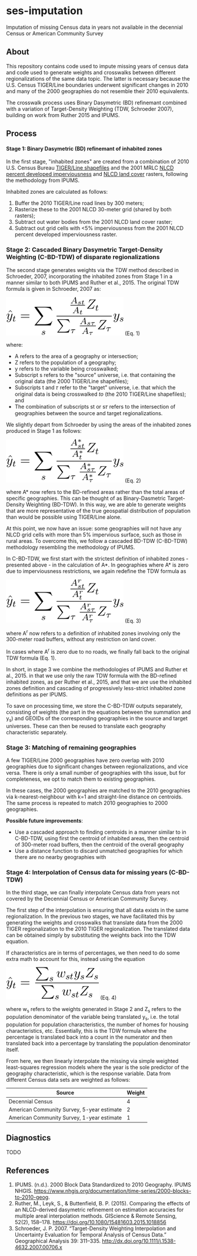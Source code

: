 # ses-imputation

Imputation of missing Census data in years not available in the decennial Census or American Community Survey

## About

This repository contains code used to impute missing years of census data and code used to generate weights and crosswalks between different regionalizations of the same data topic. The latter is necessary because the U.S. Census TIGER/Line boundaries underwent significant changes in 2010 and many of the 2000 geographies do not resemble their 2010 equivalents.

The crosswalk process uses Binary Dasymetric (BD) refinemant combined with a variation of Target-Density Weighting (TDW, Schroeder 2007), building on work from Ruther 2015 and IPUMS.

## Process

#### Stage 1: Binary Dasymetric (BD) refinemant of inhabited zones

In the first stage, "inhabited zones" are created from a combination of 2010 U.S. Census Bureau [TIGER/Line shapefiles](https://www.census.gov/geographies/mapping-files/time-series/geo/tiger-line-file.html) and the 2001 MRLC [NLCD percent developed imperviousness](https://www.mrlc.gov/data/nlcd-2001-percent-developed-imperviousness-conus) and [NLCD land cover](https://www.mrlc.gov/data/nlcd-2001-land-cover-conus) rasters, following the methodology from IPUMS.

Inhabited zones are calculated as follows:

1. Buffer the 2010 TIGER/Line road lines by 300 meters;
2. Rasterize these to the 2001 NLCD 30-meter grid (shared by both rasters);
3. Subtract out water bodies from the 2001 NLCD land cover raster;
4. Subtract out grid cells with <5% imperviousness from the 2001 NLCD percent developed imperviousness raster.

### Stage 2: Cascaded Binary Dasymetric Target-Density Weighting (C-BD-TDW) of disparate regionalizations

The second stage generates weights via the TDW method described in Schroeder, 2007, incorporating the inhabited zones from Stage 1 in a manner similar to both IPUMS and Ruther et al., 2015. The original TDW formula is given in Schroeder, 2007 as:

![](static/tdw.svg) (Eq. 1)

where:

* A refers to the area of a geography or intersection;
* Z refers to the population of a geography;
* y refers to the variable being crosswalked;
* Subscript s refers to the "source" universe, i.e. that containing the original data (the 2000 TIGER/Line shapefiles);
* Subscripts t and 𝜏 refer to the "target" universe, i.e. that which the original data is being crosswalked *to* (the 2010 TIGER/Line shapefiles); and
* The combination of subscripts st or s𝜏 refers to the intersection of geographies between the source and target regionalizations.

We slightly depart from Schroeder by using the areas of the inhabited zones produced in Stage 1 as follows:

![](static/tdw2.svg) (Eq. 2)

where A\* now refers to the BD-refined areas rather than the total areas of specific geographies. This can be thought of as Binary-Dasmetric Target-Density Weighting (BD-TDW). In this way, we are able to generate weights that are more representative of the true geospatial distribution of population than would be possible using TIGER/Line alone.

At this point, we now have an issue: some geographies will not have any NLCD grid cells with more than 5% impervious surface, such as those in rural areas. To overcome this, we follow a cascaded BD-TDW (C-BD-TDW) methodology resembling the methodology of IPUMS.

In C-BD-TDW, we first start with the strictest definition of inhabited zones - presented above - in the calculation of A\*. In geographies where A\* is zero due to imperviousness restrictions, we again redefine the TDW formula as

![](static/tdw3.svg) (Eq. 3)

where A<sup>r</sup> now refers to a definition of inhabited zones involving only the 300-meter road buffers, without any restriction on land cover.

In cases where A<sup>r</sup> is zero due to no roads, we finally fall back to the original TDW formula (Eq. 1).

In short, in stage 3 we combine the methodologies of IPUMS and Ruther et al., 2015. in that we use only the raw TDW formula with the BD-refined inhabited zones, as per Ruther et al., 2015, and that we are use the inhabited zones definition and cascading of progressively less-strict inhabited zone definitions as per IPUMS.

To save on processing time, we store the C-BD-TDW outputs separately, consisting of weights (the part in the equations between the summation and y<sub>s</sub>) and GEOIDs of the corresponding geographies in the source and target universes. These can then be reused to translate each geography characteristic separately.

### Stage 3: Matching of remaining geographies

A few TIGER/Line 2000 geographies have zero overlap with 2010 geographies due to significant changes between regionalizations, and vice versa. There is only a small number of geographies with tihs issue, but for completeness, we opt to match them to existing geographies.

In these cases, the 2000 geographies are matched to the 2010 geographies via k-nearest-neighbour with k=1 and straight-line distance on centroids. The same process is repeated to match 2010 geographies to 2000 geographies.

**Possible future improvements**:

* Use a cascaded approach to finding centroids in a manner similar to in C-BD-TDW, using first the centroid of inhabited areas, then the centroid of 300-meter road buffers, then the centroid of the overall geography
* Use a distance function to discard unmatched geographies for which there are no nearby geographies with 

### Stage 4: Interpolation of Census data for missing years (C-BD-TDW)

In the third stage, we can finally interpolate Census data from years not covered by the Decennial Census or American Community Survey.

The first step of the interpolation is ensuring that all data exists in the same regionalization. In the previous two stages, we have facilitated this by generating the weights and crosswalks that translate data from the 2000 TIGER regionalization to the 2010 TIGER regionalization. The translated data can be obtained simply by substituting the weights back into the TDW equation.

If characteristics are in terms of percentages, we then need to do some extra math to account for this, instead using the equation

![](static/tdwpct.svg) (Eq. 4)

where w<sub>s</sub> refers to the weights generated in Stage 2 and Z<sub>s</sub> refers to the population denominator of the variable being translated y<sub>s</sub>, i.e. the total population for population characteristics, the number of homes for housing characteristics, etc. Essentially, this is the TDW formula where the percentage is translated back into a count in the numerator and then translated back into a percentage by translating the population denominator itself.

From here, we then linearly interpolate the missing via simple weighted least-squares regression models where the year is the sole predictor of the geography characteristic, which is the response variable. Data from different Census data sets are weighted as follows:

| Source                                     | Weight |
|--------------------------------------------|--------|
| Decennial Census                           | 4      |
| American Community Survey, 5-year estimate | 2      |
| American Community Survey, 1-year estimate | 1      |

## Diagnostics

TODO

## References

1. IPUMS. (n.d.). 2000 Block Data Standardized to 2010 Geography. IPUMS NHGIS. https://www.nhgis.org/documentation/time-series/2000-blocks-to-2010-geog. 
2. Ruther, M., Leyk, S., & Buttenfield, B. P. (2015). Comparing the effects of an NLCD-derived dasymetric refinement on estimation accuracies for multiple areal interpolation methods. GIScience & Remote Sensing, 52(2), 158–178. https://doi.org/10.1080/15481603.2015.1018856 
2. Schroeder, J. P. 2007. “Target-Density Weighting Interpolation and Uncertainty Evaluation for Temporal Analysis of Census Data.” Geographical Analysis 39: 311–335. http://dx.doi.org/10.1111/j.1538-4632.2007.00706.x
